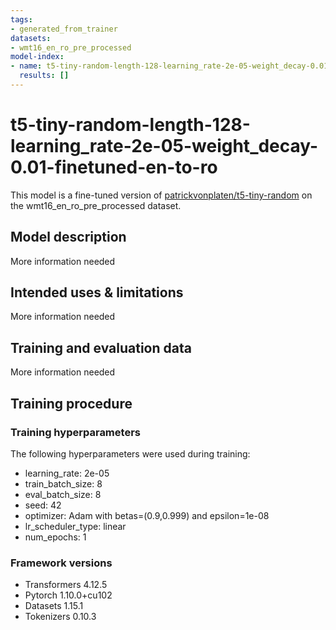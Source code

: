 ```yaml
---
tags:
- generated_from_trainer
datasets:
- wmt16_en_ro_pre_processed
model-index:
- name: t5-tiny-random-length-128-learning_rate-2e-05-weight_decay-0.01-finetuned-en-to-ro
  results: []
---
```


<!-- This model card has been generated automatically according to the information the Trainer had access to. You
should probably proofread and complete it, then remove this comment. -->

# t5-tiny-random-length-128-learning_rate-2e-05-weight_decay-0.01-finetuned-en-to-ro

This model is a fine-tuned version of [patrickvonplaten/t5-tiny-random](https://huggingface.co/patrickvonplaten/t5-tiny-random) on the wmt16_en_ro_pre_processed dataset.

## Model description

More information needed

## Intended uses & limitations

More information needed

## Training and evaluation data

More information needed

## Training procedure

### Training hyperparameters

The following hyperparameters were used during training:
- learning_rate: 2e-05
- train_batch_size: 8
- eval_batch_size: 8
- seed: 42
- optimizer: Adam with betas=(0.9,0.999) and epsilon=1e-08
- lr_scheduler_type: linear
- num_epochs: 1

### Framework versions

- Transformers 4.12.5
- Pytorch 1.10.0+cu102
- Datasets 1.15.1
- Tokenizers 0.10.3
